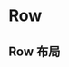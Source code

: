 # Row

## Row 布局

<code defaultShowCode src="../../packages/element/example/SchemaDemoRow.tsx" />

<API src="../../packages/element/src/components/SchemaForm/index.tsx"></API>

